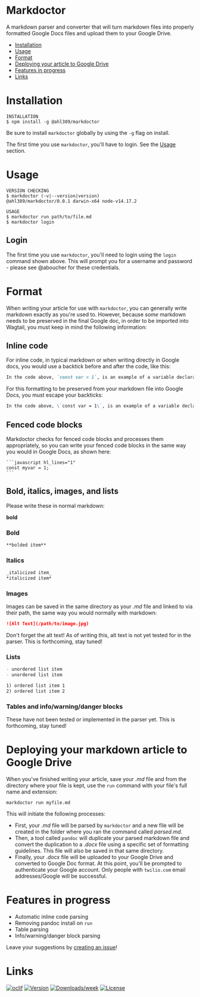 Markdoctor
=============

A markdown parser and converter that will turn markdown files into properly formatted Google Docs files and upload them to your Google Drive.

<!-- toc -->
* [Installation](#installation)
* [Usage](#usage)
* [Format](#format)
* [Deploying your article to Google Drive](#deploying-your-markdown-article-to-google-drive)
* [Features in progress](#features-in-progress)
* [Links](#links)
<!-- tocstop -->

# Installation
```sh-session
INSTALLATION
$ npm install -g @ahl389/markdoctor
```

Be sure to install `markdoctor` globally by using the `-g` flag on install.

The first time you use `markdoctor`, you'll have to login. See the [Usage](#login) section.


# Usage
```sh-session
VERSION CHECKING
$ markdoctor (-v|--version|version)
@ahl389/markdoctor/0.0.1 darwin-x64 node-v14.17.2

USAGE
$ markdoctor run path/to/file.md
$ markdoctor login
```

## Login
The first time you use `markdoctor`, you'll need to login using the `login` command shown above. This will prompt you for a username and password - please see @aboucher for these credentials.

# Format
When writing your article for use with `markdoctor`, you can generally write markdown exactly as you're used to. However, because _some_ markdown needs to be preserved in the final Google doc, in order to be imported into Wagtail, you must keep in mind the following information:

## Inline code
For inline code, in typical markdown or when writing directly in Google docs, you would use a backtick before and after the code, like this:

```markdown
In the code above, `const var = 1`, is an example of a variable declaration.
```

For this formatting to be preserved from your markdown file into Google Docs, you must escape your backticks:

```markdown
In the code above, \`const var = 1\`, is an example of a variable declaration.
```

## Fenced code blocks
Markdoctor checks for fenced code blocks and processes them appropriately, so you can write your fenced code blocks in the same way you would in Google Docs, as shown here: 

` ```javascript hl_lines="1" ` <br>
`const myvar = 1;`  <br>
` ``` `

## Bold, italics, images, and lists
Please write these in normal markdown:

**bold**

### Bold
```markdown
**bolded item**
```

### Italics
```markdown
_italicized item_
*italicized item*
```

### Images

Images can be saved in the same directory as your _.md_ file and linked to via their path, the same way you would normally with markdown:

```markdown
![Alt Text](/path/to/image.jpg)
```

Don't forget the alt text! As of writing this, alt text is not yet tested for in the parser. This is forthcoming, stay tuned!

### Lists
```markdown
- unordered list item
- unordered list item
```

```markdown
1) ordered list item 1
2) ordered list item 2
```

### Tables and info/warning/danger blocks
These have not been tested or implemented in the parser yet. This is forthcoming, stay tuned!

# Deploying your markdown article to Google Drive

When you've finished writing your article, save your _.md_ file and from the directory where your file is kept, use the `run` command with your file's full name and extension:

```sh-session
markdoctor run myfile.md
```

This will initiate the following processes:

- First, your _.md_ file will be parsed by `markdoctor` and a new file will be created in the folder where you ran the command called _parsed.md_.
- Then, a tool called `pandoc` will duplicate your parsed markdown file and convert the duplication to a _.docx_ file using a specific set of formatting guidelines. This file will also be saved in that same directory.
- Finally, your _.docx_ file will be uploaded to your Google Drive and converted to Google Doc format. At this point, you'll be prompted to authenticate your Google account. Only people with `twilio.com` email addresses/Google will be successful.

# Features in progress
- Automatic inline code parsing
- Removing pandoc install on `run`
- Table parsing
- Info/warning/danger block parsing

Leave your suggestions by [creating an issue](https://github.com/ahl389/markdoctor/issues)! 


# Links
[![oclif](https://img.shields.io/badge/cli-oclif-brightgreen.svg)](https://oclif.io)
[![Version](https://img.shields.io/npm/v/voices-parser.svg)](https://www.npmjs.com/package/@ahl389/markdoctor)
[![Downloads/week](https://img.shields.io/npm/dw/voices-parser.svg)](https://www.npmjs.com/package/@ahl389/markdoctor)
[![License](https://img.shields.io/npm/l/voices-parser.svg)](https://github.com/ahl389/markdoctor/blob/master/package.json)

